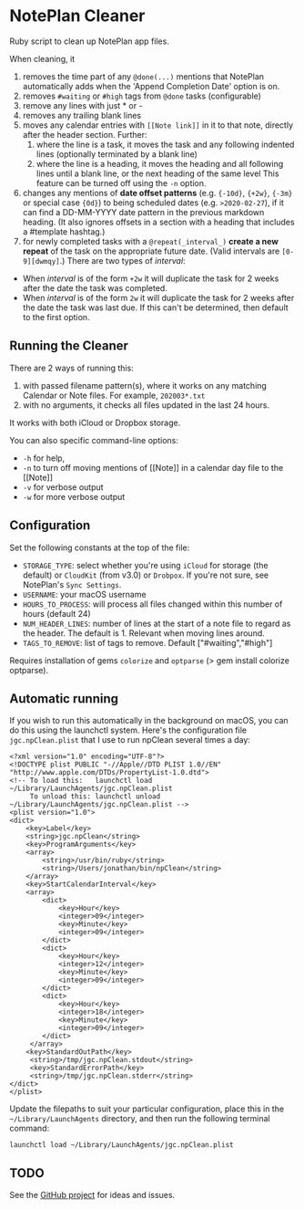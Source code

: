 # NotePlan Cleaner
Ruby script to clean up NotePlan app files.

When cleaning, it
1. removes the time part of any `@done(...)` mentions that NotePlan automatically adds when the 'Append Completion Date' option is on.
1. removes `#waiting` or `#high` tags from `@done` tasks (configurable)
1. remove any lines with just * or -
1. removes any trailing blank lines
1. moves any calendar entries with `[[Note link]]` in it to that note, directly after the header section. Further:
   1. where the line is a task, it moves the task and any following indented lines (optionally terminated by a blank line)
   2. where the line is a heading, it moves the heading and all following lines until a blank line, or the next heading of the same level
   This feature can be turned off using the `-n` option.
2. changes any mentions of **date offset patterns** (e.g. `{-10d}`, `{+2w}`, `{-3m}` or special case `{0d}`) to being scheduled dates (e.g. `>2020-02-27`), if it can find a DD-MM-YYYY date pattern in the previous markdown heading. (It also ignores offsets in a section with a heading that includes a #template hashtag.)
3. for newly completed tasks with a `@repeat(_interval_)` **create a new repeat** of the task on the appropriate future date. (Valid intervals are `[0-9][dwmqy]`.) There are two types of _interval_:
  - When _interval_ is of the form `+2w` it will duplicate the task for 2 weeks after the date the task was completed.
   - When _interval_ is of the form `2w` it will duplicate the task for 2 weeks after the date the task was last due. If this can't be determined, then default to the first option.


## Running the Cleaner
There are 2 ways of running this:
1. with passed filename pattern(s), where it works on any matching Calendar or Note files. For example, `202003*.txt` 
2. with no arguments, it checks all files updated in the last 24 hours. 

It works with both iCloud or Dropbox storage.

You can also specific command-line options: 
- `-h` for help, 
- `-n` to turn off moving mentions of [[Note]] in a calendar day file to the [[Note]]
- `-v` for verbose output 
- `-w` for more verbose output

## Configuration
Set the following constants at the top of the file:
- `STORAGE_TYPE`: select whether you're using `iCloud` for storage (the default) or `CloudKit` (from v3.0) or `Drobpox`. If you're not sure, see NotePlan's `Sync Settings`.
- `USERNAME`: your macOS username
- `HOURS_TO_PROCESS`: will process all files changed within this number of hours (default 24)
- `NUM_HEADER_LINES`: number of lines at the start of a note file to regard as the header. The default is 1. Relevant when moving lines around.
- `TAGS_TO_REMOVE`: list of tags to remove. Default ["#waiting","#high"]

Requires installation of gems `colorize` and  `optparse` (> gem install colorize optparse).

## Automatic running
If you wish to run this automatically in the background on macOS, you can do this using the launchctl system. Here's the configuration file `jgc.npClean.plist` that I use to run npClean several times a day:
```
<?xml version="1.0" encoding="UTF-8"?>
<!DOCTYPE plist PUBLIC "-//Apple//DTD PLIST 1.0//EN" "http://www.apple.com/DTDs/PropertyList-1.0.dtd">
<!-- To load this:   launchctl load ~/Library/LaunchAgents/jgc.npClean.plist
     To unload this: launchctl unload ~/Library/LaunchAgents/jgc.npClean.plist -->
<plist version="1.0">
<dict>
    <key>Label</key>
    <string>jgc.npClean</string>
    <key>ProgramArguments</key>
    <array>
        <string>/usr/bin/ruby</string>
        <string>/Users/jonathan/bin/npClean</string>
    </array>
    <key>StartCalendarInterval</key>
    <array>
        <dict>
            <key>Hour</key>
            <integer>09</integer>
            <key>Minute</key>
            <integer>09</integer>
        </dict>
        <dict>
            <key>Hour</key>
            <integer>12</integer>
            <key>Minute</key>
            <integer>09</integer>
        </dict>
        <dict>
            <key>Hour</key>
            <integer>18</integer>
            <key>Minute</key>
            <integer>09</integer>
        </dict>
     </array>
    <key>StandardOutPath</key>
     <string>/tmp/jgc.npClean.stdout</string>
     <key>StandardErrorPath</key>
     <string>/tmp/jgc.npClean.stderr</string>
</dict>
</plist>
```
Update the filepaths to suit your particular configuration, place this in the `~/Library/LaunchAgents` directory,  and then run the following terminal command:
```
launchctl load ~/Library/LaunchAgents/jgc.npClean.plist
```

## TODO
See the [GitHub project](https://github.com/jgclark/NotePlan-cleaner) for ideas and issues.
